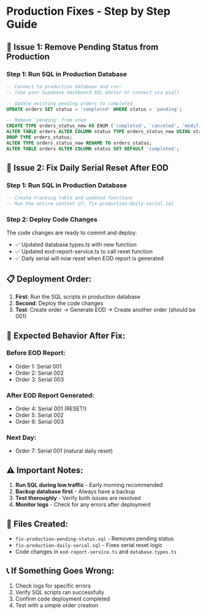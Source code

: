 # Production Fixes - Step by Step Guide

## 🚨 **Issue 1: Remove Pending Status from Production**

### **Step 1: Run SQL in Production Database**

```sql
-- Connect to production database and run:
-- (Use your Supabase dashboard SQL editor or connect via psql)

-- Update existing pending orders to completed
UPDATE orders SET status = 'completed' WHERE status = 'pending';

-- Remove 'pending' from enum
CREATE TYPE orders_status_new AS ENUM ('completed', 'canceled', 'modified');
ALTER TABLE orders ALTER COLUMN status TYPE orders_status_new USING status::text::orders_status_new;
DROP TYPE orders_status;
ALTER TYPE orders_status_new RENAME TO orders_status;
ALTER TABLE orders ALTER COLUMN status SET DEFAULT 'completed';
```

## 🚨 **Issue 2: Fix Daily Serial Reset After EOD**

### **Step 1: Run SQL in Production Database**

```sql
-- Create tracking table and updated functions
-- Run the entire content of: fix-production-daily-serial.sql
```

### **Step 2: Deploy Code Changes**

The code changes are ready to commit and deploy:

- ✅ Updated database.types.ts with new function
- ✅ Updated eod-report-service.ts to call reset function
- ✅ Daily serial will now reset when EOD report is generated

## 📋 **Deployment Order:**

1. **First**: Run the SQL scripts in production database
2. **Second**: Deploy the code changes
3. **Test**: Create order → Generate EOD → Create another order (should be 001)

## 🎯 **Expected Behavior After Fix:**

### **Before EOD Report:**

- Order 1: Serial 001
- Order 2: Serial 002
- Order 3: Serial 003

### **After EOD Report Generated:**

- Order 4: Serial 001 (RESET!)
- Order 5: Serial 002
- Order 6: Serial 003

### **Next Day:**

- Order 7: Serial 001 (natural daily reset)

## ⚠️ **Important Notes:**

1. **Run SQL during low traffic** - Early morning recommended
2. **Backup database first** - Always have a backup
3. **Test thoroughly** - Verify both issues are resolved
4. **Monitor logs** - Check for any errors after deployment

## 🔧 **Files Created:**

- `fix-production-pending-status.sql` - Removes pending status
- `fix-production-daily-serial.sql` - Fixes serial reset logic
- Code changes in `eod-report-service.ts` and `database.types.ts`

## 📞 **If Something Goes Wrong:**

1. Check logs for specific errors
2. Verify SQL scripts ran successfully
3. Confirm code deployment completed
4. Test with a simple order creation
